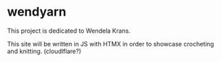 # wendyarn

This project is dedicated to Wendela Krans.

This site will be written in JS with HTMX in order to showcase crocheting and knitting.
(cloudlflare?)
